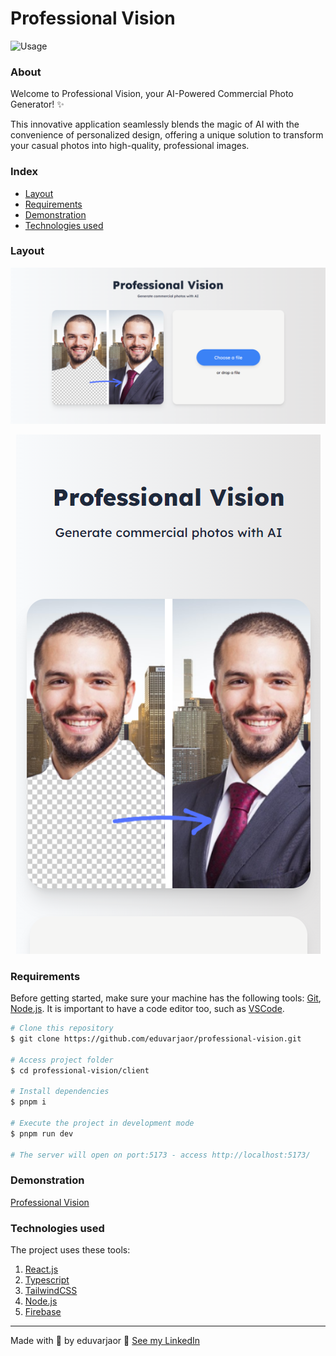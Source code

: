 # Professional Vision

![Usage](client/public/images/Usage.gif)

### About

Welcome to Professional Vision, your AI-Powered Commercial Photo Generator! ✨

This innovative application seamlessly blends the magic of AI with the convenience of personalized design, offering a unique solution to transform your casual photos into high-quality, professional images.

### Index

-   <a href="#layout">Layout</a>
-   <a href="#requirements">Requirements</a>
-   <a href="#demonstration">Demonstration</a>
-   <a href="#technologies-used">Technologies used</a>

### Layout

<p align="center">
  <img src="client/public/images/PC.png" alt="PC">
</p>

<p align="center">
  <img src="client/public/images/Phone.png" alt="Phone">
</p>

### Requirements

Before getting started, make sure your machine has the following tools: [Git](https://git-scm.com/), [Node.js](https://nodejs.org/en). It is important to have a code editor too, such as [VSCode](https://code.visualstudio.com/).

```bash
# Clone this repository
$ git clone https://github.com/eduvarjaor/professional-vision.git

# Access project folder
$ cd professional-vision/client

# Install dependencies
$ pnpm i

# Execute the project in development mode
$ pnpm run dev

# The server will open on port:5173 - access http://localhost:5173/
```

### Demonstration

[Professional Vision](https://professionalvision.netlify.app/)

### Technologies used

The project uses these tools:

1. [React.js](https://legacy.reactjs.org/)
2. [Typescript](https://www.typescriptlang.org/docs/)
3. [TailwindCSS](https://tailwindcss.com/)
4. [Node.js](https://nodejs.org/en)
5. [Firebase](https://firebase.google.com/docs)

---

Made with 💙 by eduvarjaor 👋 [See my LinkedIn](https://www.linkedin.com/in/eduvarjaor/?locale=en_US)
